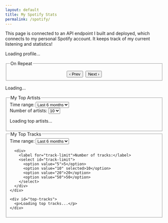```yaml
---
layout: default
title: My Spotify Stats
permalink: /spotify/
---
```


This page is connected to an API endpoint I built and deployed, which connects to my personal Spotify account. It keeps track of my current listening and statistics!

<div id="spotify-profile" class="spotify-profile">
  <p>Loading profile...</p>
</div>
<div class="spotify-container">
    <fieldset>
    <legend>On Repeat</legend>
    <div id="recent-tracks-container" style="text-align:center;">
      <div id="recent-tracks" style="display:inline-block; width:220px;"></div>
      <div id="recent-tracks-buttons" style="margin-top:10px;">
        <button id="prev" style="margin-right:5px;">&#8249; Prev</button>
        <button id="next">Next &#8250;</button>
      </div>
    </div>
    </fieldset>

<div class="now-and-artists">
  <div id="now-playing">
    <p>Loading...</p>
  </div>

  <div class="artists-container">
    <fieldset>
      <legend>My Top Artists</legend>
      <div class="select-container">
        <div>
          <label for="artist-time-range-select">Time range:</label>
          <select id="artist-time-range-select">
            <option value="short_term">Last 4 weeks</option>
            <option value="medium_term" selected>Last 6 months</option>
            <option value="long_term">All time</option>
          </select>
        </div>
        <div>
          <label for="artist-limit">Number of artists:</label>
          <select id="artist-limit">
            <option value="5">5</option>
            <option value="10" selected>10</option>
            <option value="20">20</option>
            <option value="50">50</option>
          </select>
        </div>
      </div>
      <div id="top-artists">
        <p>Loading top artists...</p>
      </div>
    </fieldset>
  </div>
</div>


    
<div class="tracks-container">
  <fieldset>
    <legend>My Top Tracks</legend>
    <div class="select-container">
      <div>
        <label for="time-range-select">Time range:</label>
        <select id="time-range-select">
          <option value="short_term">Last 4 weeks</option>
          <option value="medium_term" selected>Last 6 months</option>
          <option value="long_term">All time</option>
        </select>
      </div>

      <div>
        <label for="track-limit">Number of tracks:</label>
        <select id="track-limit">
          <option value="5">5</option>
          <option value="10" selected>10</option>
          <option value="20">20</option>
          <option value="50">50</option>
        </select>
      </div>
    </div>

    <div id="top-tracks">
      <p>Loading top tracks...</p>
    </div>
  </fieldset>
</div>


</div>

<script src="{{ '/assets/js/spotify.js' | relative_url }}"></script>